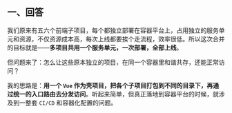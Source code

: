 ## 一、回答

我们原来有五六个前端子项目，每个都独立部署在容器平台上，占用独立的服务单元和资源，不仅资源成本高，每次上线都要挨个走流程，效率很低。所以这次合并的目标就是——**多项目共用一个服务单元，一次部署，全部上线**。

但问题来了：怎么让这些原本独立的项目，在同一个容器里和谐共存，还能正常访问？

我的思路是：**用一个 `Vue` 作为壳项目，把各个子项目打包到不同的目录下，再通过统一的入口路由去分发访问**。听起来简单，但真正落地到容器平台的时候，就涉及到一整套 `CI/CD` 和容器化配置的问题。

## 

